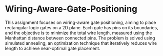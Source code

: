 # Wiring-Aware-Gate-Positioning
This assignment focuses on wiring-aware gate positioning, aiming to place rectangular logic gates on a 2D plane. Each gate has pins on its boundaries, and the objective is to minimize the total wire length, measured using the Manhattan distance between connected pins. The problem is solved using simulated annealing, an optimization technique that iteratively reduces wire length to achieve near-optimal gate placement.
